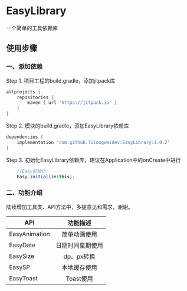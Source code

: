 # EasyLibrary

一个简单的工具依赖库

## 使用步骤

### 一、添加依赖

Step 1. 项目工程的build.gradle，添加jitpack库

```groovy
allprojects {
	repositories {
		maven { url 'https://jitpack.io' }
	}
}
```
  
Step 2. 模块的build.gradle，添加EasyLibrary依赖库

```groovy
dependencies {
	implementation 'com.github.lilongweidev:EasyLibrary:1.0.2'
}
```

Step 3. 初始化EasyLibrary依赖库，建议在Application中的onCreate中进行

```java
    //Easy初始化
    Easy.initialize(this);
```

### 二、功能介绍

陆续增加工具类、API方法中，多提意见和需求，谢谢。


 API      | 功能描述     
 -------- | :-----------:  
 EasyAnimation     | 简单动画使用
 EasyDate     | 日期时间星期使用
 EasySize     | dp、px转换
 EasySP     | 本地缓存使用
 EasyToast  | Toast使用  
     



